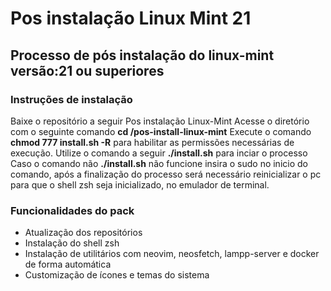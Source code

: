 # Pos instalação Linux Mint 21
## Processo de pós instalação do linux-mint versão:21 ou superiores

### Instruções de instalação
Baixe o repositório a seguir Pos instalação Linux-Mint
Acesse o diretório com o seguinte comando **cd /pos-install-linux-mint**
Execute o comando **chmod 777 install.sh -R** para habilitar as permissões necessárias de execução.
Utilize o comando a seguir **./install.sh** para inciar o processo
Caso o comando não **./install.sh** não funcione insira o sudo no inicio do comando, após a finalização do processo será necessário reinicializar o pc para que o shell zsh seja inicializado, no emulador de terminal.

### Funcionalidades do pack
- Atualização dos repositórios
- Instalação do shell zsh
- Instalação de utilitários com neovim, neosfetch, lampp-server e docker de forma automática
- Customização de ícones e temas do sistema
